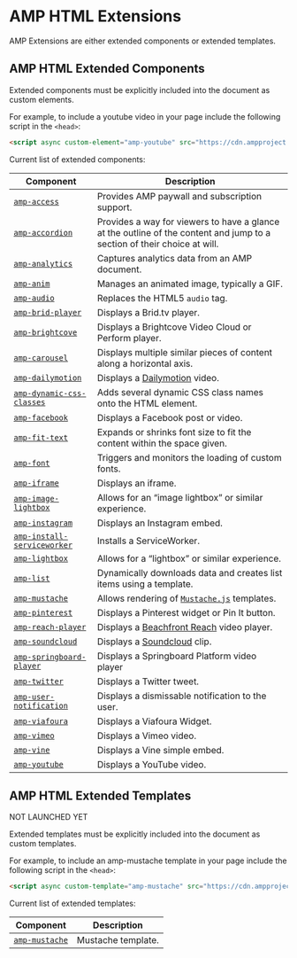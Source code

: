 # AMP HTML Extensions

AMP Extensions are either extended components or extended templates.

## AMP HTML Extended Components

Extended components must be explicitly included into the document as custom elements.

For example, to include a youtube video in your page
include the following script in the `<head>`:

```html
<script async custom-element="amp-youtube" src="https://cdn.ampproject.org/v0/amp-youtube-0.1.js"></script>
```

Current list of extended components:

| Component | Description |
| --------- | ----------- |
| [`amp-access`](amp-access/amp-access.md) | Provides AMP paywall and subscription support.  |
| [`amp-accordion`](amp-accordion/amp-accordion.md) | Provides a way for viewers to have a glance at the outline of the content and jump to a section of their choice at will. |
| [`amp-analytics`](amp-analytics/amp-analytics.md) | Captures analytics data from an AMP document. |
| [`amp-anim`](amp-anim/amp-anim.md) | Manages an animated image, typically a GIF. |
| [`amp-audio`](amp-audio/amp-audio.md) | Replaces the HTML5 `audio` tag. |
| [`amp-brid-player`](amp-brid-player/amp-brid-player.md) | Displays a Brid.tv player. |
| [`amp-brightcove`](amp-brightcove/amp-brightcove.md) | Displays a Brightcove Video Cloud or Perform player. |
| [`amp-carousel`](amp-carousel/amp-carousel.md) | Displays multiple similar pieces of content along a horizontal axis. |
| [`amp-dailymotion`](amp-dailymotion/amp-dailymotion.md) | Displays a [Dailymotion](https://www.dailymotion.com) video. |
| [`amp-dynamic-css-classes`](amp-dynamic-css-classes/amp-dynamic-css-classes.md) | Adds several dynamic CSS class names onto the HTML element. |
| [`amp-facebook`](amp-facebook/amp-facebook.md) | Displays a Facebook post or video. |
| [`amp-fit-text`](amp-fit-text/amp-fit-text.md) | Expands or shrinks font size to fit the content within the space given. |
| [`amp-font`](amp-font/amp-font.md) | Triggers and monitors the loading of custom fonts. |
| [`amp-iframe`](amp-iframe/amp-iframe.md) | Displays an iframe. |
| [`amp-image-lightbox`](amp-image-lightbox/amp-image-lightbox.md) | Allows for an “image lightbox” or similar experience. |
| [`amp-instagram`](amp-instagram/amp-instagram.md) | Displays an Instagram embed. |
| [`amp-install-serviceworker`](amp-install-serviceworker/amp-install-serviceworker.md) | Installs a ServiceWorker. |
| [`amp-lightbox`](amp-lightbox/amp-lightbox.md) | Allows for a “lightbox” or similar experience. |
| [`amp-list`](amp-list/amp-list.md) | Dynamically downloads data and creates list items using a template. |
| [`amp-mustache`](amp-mustache/amp-mustache.md) | Allows rendering of [`Mustache.js`](https://github.com/janl/mustache.js/) templates. |
| [`amp-pinterest`](amp-pinterest/amp-pinterest.md) | Displays a Pinterest widget or Pin It button. |
| [`amp-reach-player`](amp-reach-player/amp-reach-player.md) | Displays a [Beachfront Reach](https://beachfrontreach.com/) video player. |
| [`amp-soundcloud`](amp-soundcloud/amp-soundcloud.md) | Displays a [Soundcloud](https://soundcloud.com/) clip. |
| [`amp-springboard-player`](amp-springboard-player/amp-springboard-player.md) | Displays a Springboard Platform video player |
| [`amp-twitter`](amp-twitter/amp-twitter.md) | Displays a Twitter tweet. |
| [`amp-user-notification`](amp-user-notification/amp-user-notification.md) | Displays a dismissable notification to the user. |
| [`amp-viafoura`](amp-viafoura/amp-viafoura.md) | Displays a Viafoura Widget.                                                                   |
| [`amp-vimeo`](amp-vimeo/amp-vimeo.md) | Displays a Vimeo video. |
| [`amp-vine`](amp-vine/amp-vine.md) | Displays a Vine simple embed. |
| [`amp-youtube`](amp-youtube/amp-youtube.md) | Displays a YouTube video. |


## AMP HTML Extended Templates

NOT LAUNCHED YET

Extended templates must be explicitly included into the document as custom templates.

For example, to include an amp-mustache template in your page
include the following script in the `<head>`:

```html
<script async custom-template="amp-mustache" src="https://cdn.ampproject.org/v0/amp-mustache-0.1.js"></script>
```

Current list of extended templates:

| Component                                     | Description                                                                                 |
| --------------------------------------------- | -------------------------------------------------------------------------------------------
| [`amp-mustache`](amp-mustache/amp-mustache.md) | Mustache template.                                       |
